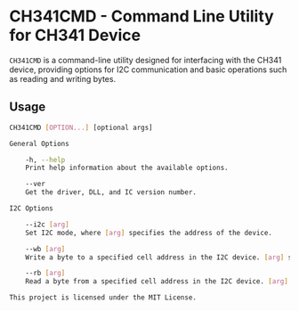 # CH341CMD - Command Line Utility for CH341 Device

`CH341CMD` is a command-line utility designed for interfacing with the CH341 device, providing options for I2C communication and basic operations such as reading and writing bytes.

## Usage

```bash
CH341CMD [OPTION...] [optional args]

General Options

    -h, --help
    Print help information about the available options.

    --ver
    Get the driver, DLL, and IC version number.

I2C Options

    --i2c [arg]
    Set I2C mode, where [arg] specifies the address of the device.

    --wb [arg]
    Write a byte to a specified cell address in the I2C device. [arg] should be the cell address.

    --rb [arg]
    Read a byte from a specified cell address in the I2C device. [arg] should be the cell address.

This project is licensed under the MIT License.
